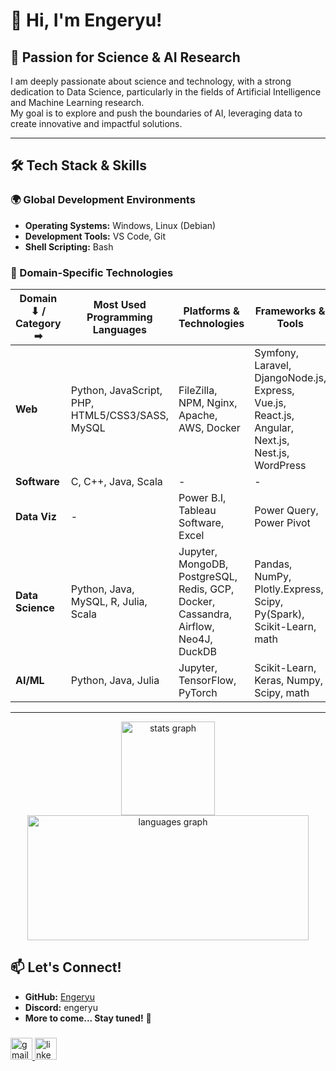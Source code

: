 # 👋 Hi, I'm Engeryu!

## 🔬 Passion for Science & AI Research

I am deeply passionate about science and technology, with a strong dedication to Data Science, particularly in the fields of Artificial Intelligence and Machine Learning research.  
My goal is to explore and push the boundaries of AI, leveraging data to create innovative and impactful solutions.

---

## 🛠️ Tech Stack & Skills

### 🌍 Global Development Environments
- **Operating Systems:** Windows, Linux (Debian)  
- **Development Tools:** VS Code, Git  
- **Shell Scripting:** Bash  

### 📌 Domain-Specific Technologies

| Domain ⬇ / Category ➡ | **Most Used Programming Languages** | **Platforms & Technologies** | **Frameworks & Tools** |
|-----------------------|-----------------------------------|----------------------------|------------------------|
| **Web**              | Python, JavaScript, PHP, HTML5/CSS3/SASS, MySQL | FileZilla, NPM, Nginx, Apache, AWS, Docker | Symfony, Laravel, DjangoNode.js, Express, Vue.js, React.js, Angular, Next.js, Nest.js, WordPress |
| **Software**         | C, C++, Java, Scala | - | - |
| **Data Viz**         | - | Power B.I, Tableau Software, Excel | Power Query, Power Pivot |
| **Data Science**     | Python, Java, MySQL, R, Julia, Scala | Jupyter, MongoDB, PostgreSQL, Redis, GCP, Docker, Cassandra, Airflow, Neo4J, DuckDB | Pandas, NumPy, Plotly.Express, Scipy, Py(Spark), Scikit-Learn, math |
| **AI/ML**            | Python, Java, Julia | Jupyter, TensorFlow, PyTorch | Scikit-Learn, Keras, Numpy, Scipy, math |

---

<div align="center">
  <img src="https://github-readme-stats.vercel.app/api?username=Engeryu&hide_title=false&hide_rank=false&show_icons=true&include_all_commits=true&count_private=true&disable_animations=false&theme=dracula&locale=en&hide_border=false" height="150" alt="stats graph"  />
  <img src="https://github-readme-stats.vercel.app/api/top-langs?username=Engeryu&locale=en&hide_title=false&layout=compact&card_width=320&langs_count=5&theme=dracula&hide_border=false" height="200", width="450" alt="languages graph"  />
</div>

## 📫 Let's Connect!
- **GitHub:** [Engeryu](https://github.com/Engeryu)
- **Discord:** engeryu
- **More to come... Stay tuned!** 🚀

###

<div align="left">
  <a href="mailto:angel.proworkspace@gmail.com" target="_blank" rel="noopener noreferrer">
    <img src="https://img.shields.io/static/v1?message=Gmail&logo=gmail&label=&color=D14836&logoColor=white&labelColor=&style=for-the-badge" height="35" alt="gmail logo" />
  </a>
  <a href="https://www.linkedin.com/in/angel-gaspard-fauvelle-631111122/" target="_blank" rel="noopener noreferrer">
    <img src="https://img.shields.io/static/v1?message=LinkedIn&logo=linkedin&label=&color=0077B5&logoColor=white&labelColor=&style=for-the-badge" height="35" alt="linkedin logo" />
  </a>
</div>
